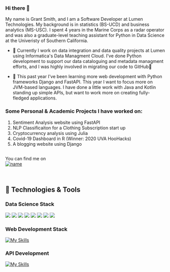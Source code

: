 ### Hi there 👋

<!--
**ggsmith842/ggsmith842** is a ✨ _special_ ✨ repository because its `README.md` (this file) appears on your GitHub profile.

Here are some ideas to get you started:

- 🔭 I’m currently working on ...
- 🌱 I’m currently learning ...
- 👯 I’m looking to collaborate on ...
- 🤔 I’m looking for help with ...
- 💬 Ask me about ...
- 📫 How to reach me: ...
- 😄 Pronouns: ...
- ⚡ Fun fact: ...
-->

My name is Grant Smith, and I am a Software Developer at Lumen Technologies. My background is in statistics (BS-UCD) and business analytics (MS-USC). I spent 4 years in the Marine Corps as a radar operator and was also a graduate-level teaching assistant for Python in Data Science at the Univeristy of Southern California. <br>

- 🔭 Currently I work on data integration and data quality projects at Lumen using Informatica's Data Managment Cloud. I've done Python development to support our data cataloguing and metadata managment efforts, and I was highly involved in migrating our code to GitHub🙂

- 🌱 This past year I've been learning more web development with Python frameworks Django and FastAPI. This year I want to focus more on JVM-based languages. I have done a little work with Java and Kotlin standing up simple APIs, but want to work more on creating fully-fledged applications. 


### Some Personal & Academic Projects I have worked on:

1. Sentiment Analysis website using FastAPI
2. NLP Classificaiton for a Clothing Subscription start up
3. Cryptocurrency analysis using Julia
4. Covid-19 Dashboard in R (Winner: 2020 UVA HooHacks)
5. A blogging website using Django 


##

You can find me on <br> [![name](https://img.shields.io/badge/LinkedIn-0077B5?style=for-the-badge&logo=linkedin&logoColor=white)](www.linkedin.com/in/grant-smith-0842)<br>

<br>

## 🔧 Technologies & Tools

### Data Science Stack
![](https://img.shields.io/badge/Python-3776AB?style=for-the-badge&logo=python&logoColor=white) ![](https://img.shields.io/badge/scikit_learn-F7931E?style=for-the-badge&logo=scikit-learn&logoColor=white) 
![](https://img.shields.io/badge/PostgreSQL-316192?style=for-the-badge&logo=postgresql&logoColor=white) 
![](https://img.shields.io/badge/R-276DC3?style=for-the-badge&logo=r&logoColor=white) 
![](https://img.shields.io/badge/Julia-9558B2?style=for-the-badge&logo=julia&logoColor=white) 
![](https://img.shields.io/badge/MongoDB-4EA94B?style=for-the-badge&logo=mongodb&logoColor=white) 
![](https://img.shields.io/badge/Google_Cloud-4285F4?style=for-the-badge&logo=google-cloud&logoColor=white)
![](https://img.shields.io/badge/Apache_Spark-FFFFFF?style=for-the-badge&logo=apachespark&logoColor=#E35A16) <br>

### Web Development Stack
[![My Skills](https://skillicons.dev/icons?i=postgres,python,django,javascript,bootstrap,css,heroku)](https://skillicons.dev)

### API Development
[![My Skills](https://skillicons.dev/icons?i=linux,python,fastapi,docker,heroku)](https://skillicons.dev)

